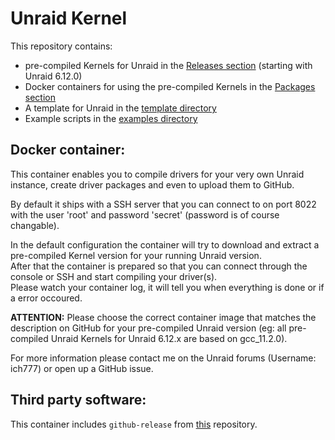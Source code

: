 # Unraid Kernel

This repository contains:
- pre-compiled Kernels for Unraid in the [Releases section](https://github.com/ich777/unraid_kernel/releases) (starting with Unraid 6.12.0)
- Docker containers for using the pre-compiled Kernels in the [Packages section](https://github.com/ich777/unraid_kernel/pkgs/container/unraid_kernel)
- A template for Unraid in the [template directory](https://github.com/ich777/unraid_kernel/tree/master/template)
- Example scripts in the [examples directory](https://github.com/ich777/unraid_kernel/tree/master/examples)

## Docker container:

This container enables you to compile drivers for your very own Unraid instance, create driver packages and even to upload them to GitHub.

By default it ships with a SSH server that you can connect to on port 8022 with the user 'root' and password 'secret' (password is of course changable).  

In the default configuration the container will try to download and extract a pre-compiled Kernel version for your running Unraid version.  
After that the container is prepared so that you can connect through the console or SSH and start compiling your driver(s).  
Please watch your container log, it will tell you when everything is done or if a error occoured.

**ATTENTION:** Please choose the correct container image that matches the description on GitHub for your pre-compiled Unraid version (eg: all pre-compiled Unraid Kernels for Unraid 6.12.x are based on gcc_11.2.0).

For more information please contact me on the Unraid forums (Username: ich777) or open up a GitHub issue.

## Third party software:
This container includes `github-release` from [this](https://github.com/github-release/github-release) repository.
